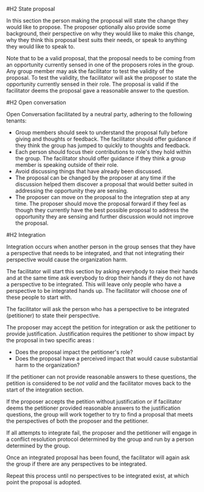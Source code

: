 <!-- TITLE: Module: Speed Governance -->

#H2 State proposal

In this section the person making the proposal will state the change they would like to propose.  The proposer optionally also provide some background, their perspective on why they would like to make this change, why they think this proposal best suits their needs, or speak to anything they would like to speak to.

Note that to be a valid proposal, that the proposal needs to be coming from an opportunity currently sensed in one of the proposers roles in the group.  Any group member may ask the facilitator to test the validity of the proposal.  To test the validity, the facilitator will ask the proposer to state the opportunity currently sensed in their role.  The proposal is valid if the facilitator deems the proposal gave a reasonable answer to the question.

#H2 Open conversation

Open Conversation facilitated by a neutral party, adhering to the following tenants:

* Group members should seek to understand the proposal fully before giving and thoughts or feedback.  The facilitator should offer guidance if they think the group has jumped to quickly to thoughts and feedback.
* Each person should focus their contributions to role's they hold within the group.  The facilitator should offer guidance if they think a group member is speaking outside of their role.
* Avoid discussing things that have already been discussed.
* The proposal can be changed by the proposer at any time if the discussion helped them discover a proposal that would better suited in addressing the opportunity they are sensing. 
* The proposer can move on the proposal to the integration step at any time.  The proposer should move the proposal forward if they feel as though they currently have the best possible proposal to address the opportunity they are sensing and further discussion would not improve the proposal.

#H2 Integration

Integration occurs when another person in the group senses that they have a perspective that needs to be integrated, and that not integrating their perspective would cause the organization harm.  

The facilitator will start this section by asking everybody to raise their hands and at the same time ask everybody to drop their hands if they do not have a perspective to be integrated.  This will leave only people who have a perspective to be integrated hands up.  The facilitator will choose one of these people to start with.

The facilitator will ask the person who has a perspective to be integrated (petitioner) to state their perspective. 

The proposer may accept the petition for integration or ask the petitioner to provide justification.  Justification requires the petitioner to show impact by the proposal in two specific areas :

* Does the proposal impact the petitioner's role?
* Does the proposal have a perceived impact that would cause substantial harm to the organization?

If the petitioner can not provide reasonable answers to these questions, the petition is considered to be *not valid* and the facilitator moves back to the start of the integration section.

If the proposer accepts the petition without justification or if facilitator deems the petitioner provided reasonable answers to the justification questions, the group will work together to try to find a proposal that meets the perspectives of both the proposer and the petitioner.  

If all attempts to integrate fail, the proposer and the petitioner will engage in a conflict resolution protocol determined by the group and run by a person determined by the group.

Once an integrated proposal has been found, the facilitator will again ask the group if there are any perspectives to be integrated.

Repeat this process until no perspectives to be integrated exist, at which point the proposal is adopted.

